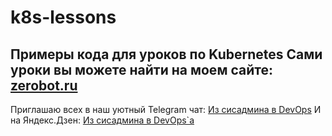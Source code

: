 # k8s-lessons
Примеры кода для уроков по Kubernetes
Сами уроки вы можете найти на моем сайте: [zerobot.ru](https://zerobot.ru/r/instrumenty-devops/kubernetes/?utm_source=github&utm_medium=repo&utm_campaign=k8s-lessons&utm_content=md)
---
Приглашаю всех в наш уютный Telegram чат: [Из сисадмина в DevOps](https://t.me/it_transformation)
И на Яндекс.Дзен: [Из сисадмина в DevOps`а](https://zen.yandex.ru/it_transformation)